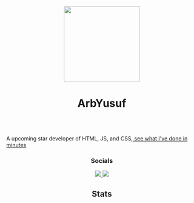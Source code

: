 <p align="center"><img src="https://avatars.githubusercontent.com/u/154565526?v=4" width="200px"/></p>

<h1 align="center">ArbYusuf</h1>
  <br>
  <br>
  <p>A upcoming star developer of HTML, JS, and CSS,<a href="https://arbyusuf.github.io/testing-aboutme/"> see what I've done in minutes</a>
  <p>
  
  <h3 align="center">Socials</h3>
  
  <p align="center">
    <a href="https://large-type.com/#arbyusuf%20if%20my%20user">
        <img src="https://skillicons.dev/icons?i=discord" />
    </a>
    <a href="https://github.com/ArbYusuf">
        <img src="https://skillicons.dev/icons?i=github" />
    </a>
  </p>
</p>

<h2 align="center">Stats</h2>


